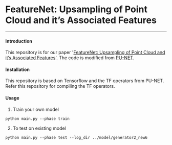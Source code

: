 # FeatureNet: Upsampling of Point Cloud and it’s Associated Features
---
#### Introduction 
This repository is for our paper '[FeatureNet: Upsampling of Point Cloud and it’s Associated Features](https://dl.acm.org/doi/10.1145/3415264.3425471)'. The code is modified from [PU-NET](https://github.com/yulequan/PU-Net).

#### Installation
This repository is based on Tensorflow and the TF operators from PU-NET. Refer this repository for compiling the TF operators.


#### Usage
1. Train your own model
```
python main.py --phase train
```

2. To test on existing model
```
python main.py --phase test --log_dir ../model/generator2_new6
```




